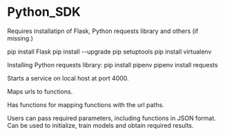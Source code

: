 # Python_SDK

Requires installatipn of Flask, Python requests library and others (if missing.)

pip install Flask
pip install --upgrade pip setuptools
pip install virtualenv

Installing Python requests library:
pip install pipenv
pipenv install requests

Starts a service on local host at port 4000.

Maps urls to functions.

Has functions for mapping functions with the url paths.

Users can pass required parameters, including functions in JSON format. Can be used to initialize, train models and obtain required results.
